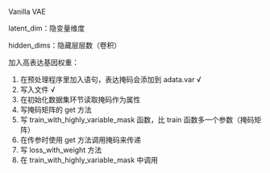 Vanilla VAE

latent_dim：隐变量维度

hidden_dims：隐藏层层数（卷积）





加入高表达基因权重：

1. 在预处理程序里加入语句，表达掩码会添加到 adata.var √
2. 写入文件 √ 
3. 在初始化数据集环节读取掩码作为属性 
4. 写掩码矩阵的 get 方法
5. 写 train_with_highly_variable_mask 函数，比 train 函数多一个参数（掩码矩阵）
6.  在传参时使用 get 方法调用掩码来传递
7. 写 loss_with_weight 方法
8. 在 train_with_highly_variable_mask 中调用